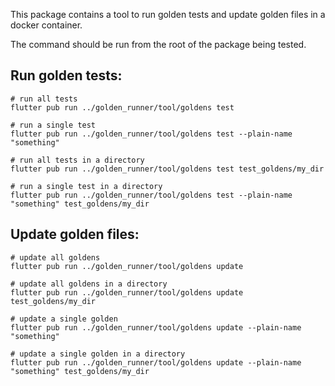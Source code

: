 This package contains a tool to run golden tests and update golden files in a docker container.

The command should be run from the root of the package being tested.

## Run golden tests:

```
# run all tests
flutter pub run ../golden_runner/tool/goldens test

# run a single test
flutter pub run ../golden_runner/tool/goldens test --plain-name "something"

# run all tests in a directory
flutter pub run ../golden_runner/tool/goldens test test_goldens/my_dir

# run a single test in a directory
flutter pub run ../golden_runner/tool/goldens test --plain-name "something" test_goldens/my_dir
```

## Update golden files:

```
# update all goldens
flutter pub run ../golden_runner/tool/goldens update

# update all goldens in a directory
flutter pub run ../golden_runner/tool/goldens update test_goldens/my_dir

# update a single golden
flutter pub run ../golden_runner/tool/goldens update --plain-name "something"

# update a single golden in a directory
flutter pub run ../golden_runner/tool/goldens update --plain-name "something" test_goldens/my_dir
```
